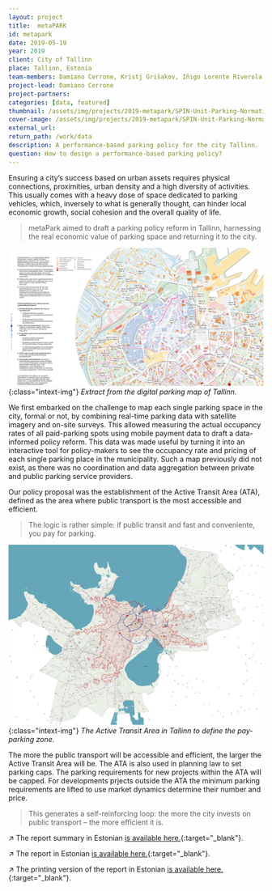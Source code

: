 ```yaml
---
layout: project
title:  metaPARK
id: metapark
date: 2019-05-19
year: 2019
client: City of Tallinn
place: Tallinn, Estonia
team-members: Damiano Cerrone, Kristj Grišakov, Iñigo Lorente Riverola, Kristjan Männigo 
project-lead: Damiano Cerrone
project-partners:
categories: [data, featured]
thumbnail: /assets/img/projects/2019-metapark/SPIN-Unit-Parking-Normative-0.png
cover-image: /assets/img/projects/2019-metapark/SPIN-Unit-Parking-Normative-1.jpg
external_url:
return_path: /work/data
description: A performance-based parking policy for the city Tallinn.
question: How to design a performance-based parking policy?
---
```


Ensuring a city’s success based on urban assets requires physical connections, proximities, urban density and a high diversity of activities. This usually comes with a heavy dose of space dedicated to parking vehicles, which, inversely to what is generally thought, can hinder local economic growth, social cohesion and the overall quality of life.

> metaPark aimed to draft a parking policy reform in Tallinn, harnessing the real economic value of parking space and returning it to the city. 

![Parking normative](/assets/img/projects/2019-metapark/SPIN-Unit-Parking-Normative-2.png){:class="intext-img"}
*Extract from the digital parking map of Tallinn.*

We first embarked on the challenge to map each single parking space in the city, formal or not, by combining real-time parking data with satellite imagery and on-site surveys. This allowed measuring the actual occupancy rates of all paid-parking spots using mobile payment data to draft a data-informed policy reform. This data was made useful by turning it into an interactive tool for policy-makers to see the occupancy rate and pricing of each single parking place in the municipality. Such a map previously did not exist, as there was no coordination and data aggregation between private and public parking service providers.

Our policy proposal was the establishment of the Active Transit Area (ATA), defined as the area where public transport is the most accessible and efficient.

> The logic is rather simple: if public transit and fast and conveniente, you pay for parking.

![Parking normative](/assets/img/projects/2019-metapark/SPIN-Unit-Parking-Normative-3.png){:class="intext-img"}
*The Active Transit Area in Tallinn to define the pay-parking zone.*

The more the public transport will be accessible and efficient, the larger the Active Transit Area will be. The ATA is also used in planning law to set parking caps. The parking requirements for new projects within the ATA will be capped. For developments prjects outside the ATA the minimum parking requirements are lifted to use market dynamics determine their number and price.

> This generates a self-reinforcing loop: the more the city invests on public transport – the more efficient it is. 


&#8599;&#xFE0E; The report summary in Estonian [is available here.](https://drive.google.com/file/d/1MUHQdXjnnr099xHiAw93ss-Pn_5pJo-K/view?usp=sharing){:target="_blank"}.

&#8599;&#xFE0E; The report in Estonian [is available here.](https://drive.google.com/file/d/17r_ysKDztm6yKIeaG8DbCvn3RGHb36KB/view?usp=sharing){:target="_blank"}.

&#8599;&#xFE0E; The printing version of the report in Estonian [is available here.](https://drive.google.com/file/d/1X3ivy1IgThPlG8no8IWDm5UIqV5cqXHZ/view?usp=sharing){:target="_blank"}.








